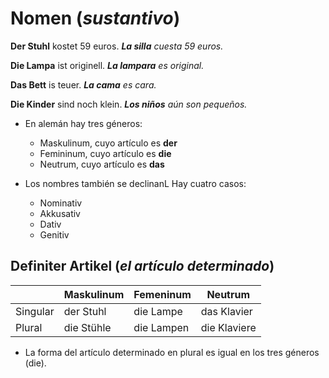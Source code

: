 Nomen (_sustantivo_)
==================

**Der Stuhl** kostet 59 euros. _**La silla** cuesta 59 euros._

**Die Lampa** ist originell. _**La lampara** es original._

**Das Bett** is teuer. _**La cama** es cara._

**Die Kinder** sind noch klein. _**Los niños** aún son pequeños._

* En alemán hay tres géneros:
  * Maskulinum, cuyo artículo es **der**
  * Femininum, cuyo artículo es **die**
  * Neutrum, cuyo artículo es **das**

* Los nombres también se declinanL Hay cuatro casos:
  * Nominativ
  * Akkusativ
  * Dativ
  * Genitiv


## Definiter Artikel (_el artículo determinado_)

|           | Maskulinum    | Femeninum  | Neutrum      |
|-----------|---------------|------------|--------------|
| Singular  | der Stuhl     | die Lampe  | das Klavier  |
| Plural    | die Stühle    | die Lampen | die Klaviere |

* La forma del artículo determinado en plural es igual en los tres géneros (die).

